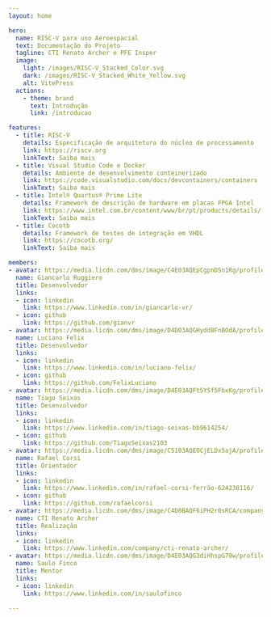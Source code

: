 ```yaml
---
layout: home

hero:
  name: RISC-V para uso Aeroespacial
  text: Documentação do Projeto
  tagline: CTI Renato Archer e PFE Insper
  image:
    light: /images/RISC-V_Stacked_Color.svg
    dark: /images/RISC-V_Stacked_White_Yellow.svg
    alt: VitePress
  actions:
    - theme: brand
      text: Introdução
      link: /introducao

features:
  - title: RISC-V
    details: Especificação de arquitetura do núcleo de processamento
    link: https://riscv.org
    linkText: Saiba mais
  - title: Visual Studio Code e Docker
    details: Ambiente de desenvolvimento conteinerizado
    link: https://code.visualstudio.com/docs/devcontainers/containers
    linkText: Saiba mais
  - title: Intel® Quartus® Prime Lite
    details: Framework de descrição de hardware em placas FPGA Intel
    link: https://www.intel.com.br/content/www/br/pt/products/details/fpga/development-tools/quartus-prime.html
    linkText: Saiba mais
  - title: Cocotb
    details: Framework de testes de integração em VHDL
    link: https://cocotb.org/
    linkText: Saiba mais

members:
- avatar: https://media.licdn.com/dms/image/C4E03AQEpCgpnDSn1Rg/profile-displayphoto-shrink_400_400/0/1617900258233?e=1714003200&v=beta&t=3E9dMYeFAvXG_k_Ktv9598Qnim9UO1141zZQCum2mGI
  name: Giancarlo Ruggiero
  title: Desenvolvedor
  links:
  - icon: linkedin
    link: https://www.linkedin.com/in/giancarlo-vr/
  - icon: github
    link: https://github.com/gianvr
- avatar: https://media.licdn.com/dms/image/D4D03AQGHydd8FnBOdA/profile-displayphoto-shrink_400_400/0/1707877218390?e=1714003200&v=beta&t=OqbtDvw0qaaZ7Lx7iykHOWjNEAe5KISyyJstXY6Omjk
  name: Luciano Felix
  title: Desenvolvedor
  links:
  - icon: linkedin
    link: https://www.linkedin.com/in/luciano-felix/
  - icon: github
    link: https://github.com/FelixLuciano
- avatar: https://media.licdn.com/dms/image/D4E03AQFt5YSf5FbxKg/profile-displayphoto-shrink_200_200/0/1666467108985?e=2147483647&v=beta&t=b0XQGht56s_SqQ4i46sv17sWOQ9g3Bbtv8yh1XFbKtg
  name: Tiago Seixas
  title: Desenvolvedor
  links:
  - icon: linkedin
    link: https://www.linkedin.com/in/tiago-seixas-bb9614254/
  - icon: github
    link: https://github.com/TiagoSeixas2103
- avatar: https://media.licdn.com/dms/image/C5103AQEOCjELDx5ajA/profile-displayphoto-shrink_800_800/0/1517465490173?e=1714003200&v=beta&t=8ZRnaxdyEzryRQViqNk6_-B4G72lMULu5xFGh4tfId8
  name: Rafael Corsi
  title: Orientador
  links:
  - icon: linkedin
    link: https://www.linkedin.com/in/rafael-corsi-ferrão-624238116/
  - icon: github
    link: https://github.com/rafaelcorsi
- avatar: https://media.licdn.com/dms/image/C4D0BAQF6iPH2r0sRCA/company-logo_200_200/0/1630470864507/cti_renato_archer_logo?e=1716422400&v=beta&t=IXE8hu6bInWiNoIVn--Z6Cm4Hd-5ywIkS6h6Txvzb0w
  name: CTI Renato Archer
  title: Realização
  links:
  - icon: linkedin
    link: https://www.linkedin.com/company/cti-renato-archer/
- avatar: https://media.licdn.com/dms/image/D4E03AQG3diHhspG70w/profile-displayphoto-shrink_800_800/0/1665021953301?e=1714003200&v=beta&t=4G8s6U3TEc9sP6ziTJSFfIQnScdIDrYayt5sHjwIij8
  name: Saulo Finco
  title: Mentor
  links:
  - icon: linkedin
    link: https://www.linkedin.com/in/saulofinco

---
```


<script setup>
import { VPTeamMembers } from 'vitepress/theme'
</script>

<div style="margin-top: 2rem;"></div>

<VPTeamMembers :members="$frontmatter.members" />
